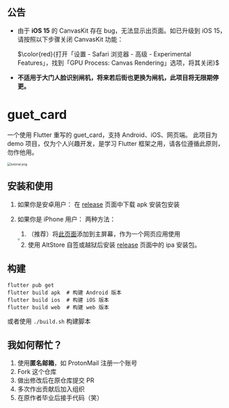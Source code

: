 ## 公告
- 由于 **iOS 15** 的 CanvasKit 存在 bug，无法显示出页面。如已升级到 iOS 15，请按照以下步骤关闭 CanvasKit 功能：

  $\color{red}{打开「设置 - Safari 浏览器 - 高级 - Experimental Features」，找到「GPU Process: Canvas Rendering」选项，将其关闭}$

- **不适用于大门人脸识别闸机，将来若后街也更换为闸机，此项目将无限期停更。**

# guet_card

一个使用 Flutter 重写的 guet_card，支持 Android、iOS、网页端。
此项目为 demo 项目，仅为个人兴趣开发，是学习 Flutter 框架之用，请各位遵循此原则，勿作他用。

<img src="https://i.loli.net/2021/09/29/5nUS63TpLlmhjJZ.jpg" alt="tutorial.png" style="zoom: 50%;" />

## 安装和使用
1. 如果你是安卓用户：
    在 [release](https://gitee.com/guetcard/guetcard/releases) 页面中下载 apk 安装包安装
    
2. 如果你是 iPhone 用户：
    两种方法：
    1. （推荐）将[此页面](https://guet-card.web.app)添加到主屏幕，作为一个网页应用使用

    <img src="https://i.loli.net/2021/09/22/1m5Aj7txbpklY9E.jpg" style="zoom: 33%;" />

    2. 使用 AltStore 自签或越狱后安装 [release](https://gitee.com/guetcard/guetcard/releases) 页面中的 ipa 安装包。

## 构建
```
flutter pub get
flutter build apk  # 构建 Android 版本
flutter build ios  # 构建 iOS 版本
flutter build web  # 构建 web 版本
```
或者使用 `./build.sh` 构建脚本

## 我如何帮忙？
1. 使用**匿名邮箱**，如 ProtonMail 注册一个账号
2. Fork 这个仓库
3. 做出修改后在原仓库提交 PR
4. 多次作出贡献后加入组织
5. 在原作者毕业后接手代码（笑）